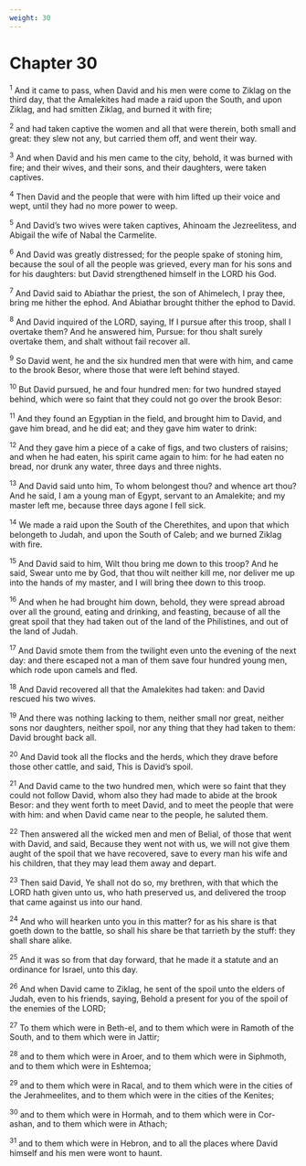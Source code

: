 ```yaml
---
weight: 30
---
```


# Chapter 30

<sup>1</sup> And it came to pass, when David and his men were come to Ziklag on the third day, that the Amalekites had made a raid upon the South, and upon Ziklag, and had smitten Ziklag, and burned it with fire; 

<sup>2</sup> and had taken captive the women and all that were therein, both small and great: they slew not any, but carried them off, and went their way. 

<sup>3</sup> And when David and his men came to the city, behold, it was burned with fire; and their wives, and their sons, and their daughters, were taken captives. 

<sup>4</sup> Then David and the people that were with him lifted up their voice and wept, until they had no more power to weep. 

<sup>5</sup> And David’s two wives were taken captives, Ahinoam the Jezreelitess, and Abigail the wife of Nabal the Carmelite. 

<sup>6</sup> And David was greatly distressed; for the people spake of stoning him, because the soul of all the people was grieved, every man for his sons and for his daughters: but David strengthened himself in the LORD his God. 

<sup>7</sup> And David said to Abiathar the priest, the son of Ahimelech, I pray thee, bring me hither the ephod. And Abiathar brought thither the ephod to David. 

<sup>8</sup> And David inquired of the LORD, saying, If I pursue after this troop, shall I overtake them? And he answered him, Pursue: for thou shalt surely overtake them, and shalt without fail recover all. 

<sup>9</sup> So David went, he and the six hundred men that were with him, and came to the brook Besor, where those that were left behind stayed. 

<sup>10</sup> But David pursued, he and four hundred men: for two hundred stayed behind, which were so faint that they could not go over the brook Besor: 

<sup>11</sup> And they found an Egyptian in the field, and brought him to David, and gave him bread, and he did eat; and they gave him water to drink: 

<sup>12</sup> And they gave him a piece of a cake of figs, and two clusters of raisins; and when he had eaten, his spirit came again to him: for he had eaten no bread, nor drunk any water, three days and three nights. 

<sup>13</sup> And David said unto him, To whom belongest thou? and whence art thou? And he said, I am a young man of Egypt, servant to an Amalekite; and my master left me, because three days agone I fell sick. 

<sup>14</sup> We made a raid upon the South of the Cherethites, and upon that which belongeth to Judah, and upon the South of Caleb; and we burned Ziklag with fire. 

<sup>15</sup> And David said to him, Wilt thou bring me down to this troop? And he said, Swear unto me by God, that thou wilt neither kill me, nor deliver me up into the hands of my master, and I will bring thee down to this troop. 

<sup>16</sup> And when he had brought him down, behold, they were spread abroad over all the ground, eating and drinking, and feasting, because of all the great spoil that they had taken out of the land of the Philistines, and out of the land of Judah. 

<sup>17</sup> And David smote them from the twilight even unto the evening of the next day: and there escaped not a man of them save four hundred young men, which rode upon camels and fled. 

<sup>18</sup> And David recovered all that the Amalekites had taken: and David rescued his two wives. 

<sup>19</sup> And there was nothing lacking to them, neither small nor great, neither sons nor daughters, neither spoil, nor any thing that they had taken to them: David brought back all. 

<sup>20</sup> And David took all the flocks and the herds, which they drave before those other cattle, and said, This is David’s spoil. 

<sup>21</sup> And David came to the two hundred men, which were so faint that they could not follow David, whom also they had made to abide at the brook Besor: and they went forth to meet David, and to meet the people that were with him: and when David came near to the people, he saluted them. 

<sup>22</sup> Then answered all the wicked men and men of Belial, of those that went with David, and said, Because they went not with us, we will not give them aught of the spoil that we have recovered, save to every man his wife and his children, that they may lead them away and depart. 

<sup>23</sup> Then said David, Ye shall not do so, my brethren, with that which the LORD hath given unto us, who hath preserved us, and delivered the troop that came against us into our hand. 

<sup>24</sup> And who will hearken unto you in this matter? for as his share is that goeth down to the battle, so shall his share be that tarrieth by the stuff: they shall share alike. 

<sup>25</sup> And it was so from that day forward, that he made it a statute and an ordinance for Israel, unto this day. 

<sup>26</sup> And when David came to Ziklag, he sent of the spoil unto the elders of Judah, even to his friends, saying, Behold a present for you of the spoil of the enemies of the LORD; 

<sup>27</sup> To them which were in Beth-el, and to them which were in Ramoth of the South, and to them which were in Jattir; 

<sup>28</sup> and to them which were in Aroer, and to them which were in Siphmoth, and to them which were in Eshtemoa; 

<sup>29</sup> and to them which were in Racal, and to them which were in the cities of the Jerahmeelites, and to them which were in the cities of the Kenites; 

<sup>30</sup> and to them which were in Hormah, and to them which were in Cor-ashan, and to them which were in Athach; 

<sup>31</sup> and to them which were in Hebron, and to all the places where David himself and his men were wont to haunt. 


